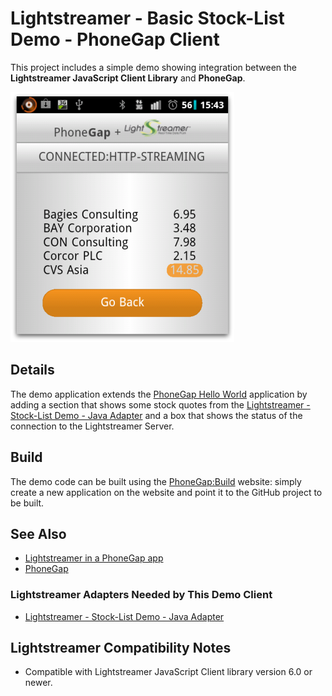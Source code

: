 # Lightstreamer - Basic Stock-List Demo - PhoneGap Client

This project includes a simple demo showing integration between the <b>Lightstreamer JavaScript Client Library</b> and <b>PhoneGap</b>.

<!-- START DESCRIPTION lightstreamer-example-stocklist-client-phonegap -->

![Demo ScreenShot](screenshot-phonegap.png)<br>

## Details

The demo application extends the [PhoneGap Hello World](https://github.com/phonegap/phonegap-start) application by adding a section that shows some stock quotes from the [Lightstreamer - Stock-List Demo - Java Adapter](https://github.com/Weswit/Lightstreamer-example-Stocklist-adapter-java) and a box that shows the status of the connection to the Lightstreamer Server.

<!-- END DESCRIPTION lightstreamer-example-stocklist-client-phonegap -->

## Build

The demo code can be built using the [PhoneGap:Build](https://build.phonegap.com/) website: simply create a new application on the website and point it to the GitHub project to be built.

## See Also

* [Lightstreamer in a PhoneGap app](http://blog.lightstreamer.com/2012/08/lightstreamer-in-phonegap-app.html)
* [PhoneGap](http://phonegap.com/)

<!-- START RELATED_ENTRIES -->

### Lightstreamer Adapters Needed by This Demo Client

* [Lightstreamer - Stock-List Demo - Java Adapter](https://github.com/Weswit/Lightstreamer-example-Stocklist-adapter-java)

<!-- END RELATED_ENTRIES -->

## Lightstreamer Compatibility Notes

*  Compatible with Lightstreamer JavaScript Client library version 6.0 or newer.

